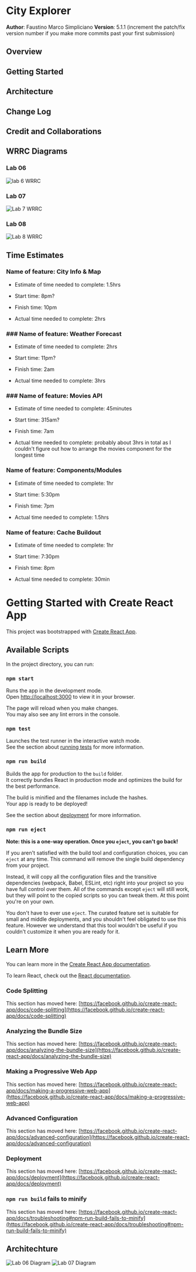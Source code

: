 # City Explorer

**Author**: Faustino Marco Simpliciano
**Version**: 5.1.1 (increment the patch/fix version number if you make more commits past your first submission)

## Overview
<!-- Provide a high level overview of what this application is and why you are building it, beyond the fact that it's an assignment for this class. (i.e. What's your problem domain?) -->

## Getting Started
<!-- What are the steps that a user must take in order to build this app on their own machine and get it running? -->

## Architecture
<!-- Provide a detailed description of the application design. What technologies (languages, libraries, etc) you're using, and any other relevant design information. -->

## Change Log
<!-- Use this area to document the iterative changes made to your application as each feature is successfully implemented. Use time stamps. Here's an example:

01-01-2001 4:59pm - Application now has a fully-functional express server, with a GET route for the location resource. -->

## Credit and Collaborations
<!-- Give credit (and a link) to other people or resources that helped you build this application. -->

## WRRC Diagrams
### Lab 06
![lab 6 WRRC](/img/Lab%206%20Partner%20Diagram%20301d86%20Jamall%2C%20Marco.jpg)

### Lab 07
![Lab 7 WRRC](/img/301d86%20Lab%2007%20Stephen%2C%20Marco%20.jpg)

### Lab 08
![Lab 8 WRRC](/img/Flowchart.jpg)

## Time Estimates

### Name of feature: City Info & Map

- Estimate of time needed to complete: 1.5hrs

- Start time: 8pm?

- Finish time: 10pm

- Actual time needed to complete: 2hrs

### ### Name of feature: Weather Forecast

- Estimate of time needed to complete: 2hrs

- Start time: 11pm?

- Finish time: 2am

- Actual time needed to complete: 3hrs

### ### Name of feature: Movies API

- Estimate of time needed to complete: 45minutes

- Start time: 315am?

- Finish time: 7am

- Actual time needed to complete: probably about 3hrs in total as I couldn't figure out how to arrange the movies component for the longest time

### Name of feature: Components/Modules

- Estimate of time needed to complete: 1hr

- Start time: 5:30pm

- Finish time: 7pm

- Actual time needed to complete: 1.5hrs

### Name of feature: Cache Buildout

- Estimate of time needed to complete: 1hr

- Start time: 7:30pm

- Finish time: 8pm

- Actual time needed to complete: 30min



# Getting Started with Create React App

This project was bootstrapped with [Create React App](https://github.com/facebook/create-react-app).

## Available Scripts

In the project directory, you can run:

### `npm start`

Runs the app in the development mode.\
Open [http://localhost:3000](http://localhost:3000) to view it in your browser.

The page will reload when you make changes.\
You may also see any lint errors in the console.

### `npm test`

Launches the test runner in the interactive watch mode.\
See the section about [running tests](https://facebook.github.io/create-react-app/docs/running-tests) for more information.

### `npm run build`

Builds the app for production to the `build` folder.\
It correctly bundles React in production mode and optimizes the build for the best performance.

The build is minified and the filenames include the hashes.\
Your app is ready to be deployed!

See the section about [deployment](https://facebook.github.io/create-react-app/docs/deployment) for more information.

### `npm run eject`

**Note: this is a one-way operation. Once you `eject`, you can't go back!**

If you aren't satisfied with the build tool and configuration choices, you can `eject` at any time. This command will remove the single build dependency from your project.

Instead, it will copy all the configuration files and the transitive dependencies (webpack, Babel, ESLint, etc) right into your project so you have full control over them. All of the commands except `eject` will still work, but they will point to the copied scripts so you can tweak them. At this point you're on your own.

You don't have to ever use `eject`. The curated feature set is suitable for small and middle deployments, and you shouldn't feel obligated to use this feature. However we understand that this tool wouldn't be useful if you couldn't customize it when you are ready for it.

## Learn More

You can learn more in the [Create React App documentation](https://facebook.github.io/create-react-app/docs/getting-started).

To learn React, check out the [React documentation](https://reactjs.org/).

### Code Splitting

This section has moved here: [https://facebook.github.io/create-react-app/docs/code-splitting](https://facebook.github.io/create-react-app/docs/code-splitting)

### Analyzing the Bundle Size

This section has moved here: [https://facebook.github.io/create-react-app/docs/analyzing-the-bundle-size](https://facebook.github.io/create-react-app/docs/analyzing-the-bundle-size)

### Making a Progressive Web App

This section has moved here: [https://facebook.github.io/create-react-app/docs/making-a-progressive-web-app](https://facebook.github.io/create-react-app/docs/making-a-progressive-web-app)

### Advanced Configuration

This section has moved here: [https://facebook.github.io/create-react-app/docs/advanced-configuration](https://facebook.github.io/create-react-app/docs/advanced-configuration)

### Deployment

This section has moved here: [https://facebook.github.io/create-react-app/docs/deployment](https://facebook.github.io/create-react-app/docs/deployment)

### `npm run build` fails to minify

This section has moved here: [https://facebook.github.io/create-react-app/docs/troubleshooting#npm-run-build-fails-to-minify](https://facebook.github.io/create-react-app/docs/troubleshooting#npm-run-build-fails-to-minify)

## Architechture

![Lab 06 Diagram](/img/Lab%206%20Partner%20Diagram%20301d86%20Jamall%2C%20Marco.jpg)
![Lab 07 Diagram](/img/301d86%20Lab%2007%20Stephen%2C%20Marco%20.jpg)
